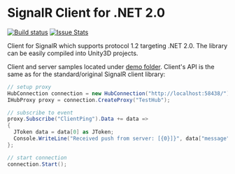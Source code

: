 
# SignalR Client for .NET 2.0

[![Build status](https://ci.appveyor.com/api/projects/status/8k5ldu0s82ln76ah/branch/master?svg=true)](https://ci.appveyor.com/project/jenyayel/signalr-client-20/branch/master)
[![Issue Stats](http://www.issuestats.com/github/jenyayel/SignalR.Client.20/badge/issue)](http://www.issuestats.com/github/jenyayel/SignalR.Client.20)

Client for SignalR which supports protocol 1.2 targeting .NET 2.0. The library can be easily compiled into Unity3D projects. 

Client and server samples located under [demo folder](https://github.com/jenyayel/SignalR.Client.20/tree/master/source/Demo). Client's API is the same as for the standard/original SignalR client library:

```csharp
// setup proxy
HubConnection connection = new HubConnection("http://localhost:58438/");
IHubProxy proxy = connection.CreateProxy("TestHub");

// subscribe to event
proxy.Subscribe("ClientPing").Data += data =>
{
  JToken data = data[0] as JToken;
  Console.WriteLine("Received push from server: [{0}]}", data["message"].ToString());
};

// start connection
connection.Start();
```



